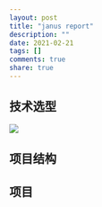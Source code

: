 ```yaml
---
layout: post
title: "janus report"
description: ""
date: 2021-02-21
tags: []
comments: true
share: true
---
```

## 技术选型
![](https://tva1.sinaimg.cn/large/008eGmZEly1gnv3ellrpbj30cq0cq746.jpg)
## 项目结构
## 项目